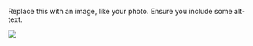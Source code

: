 Replace this with an image, like your photo. Ensure you include some alt-text.

![](https://octodex.github.com/images/yaktocat.png)

